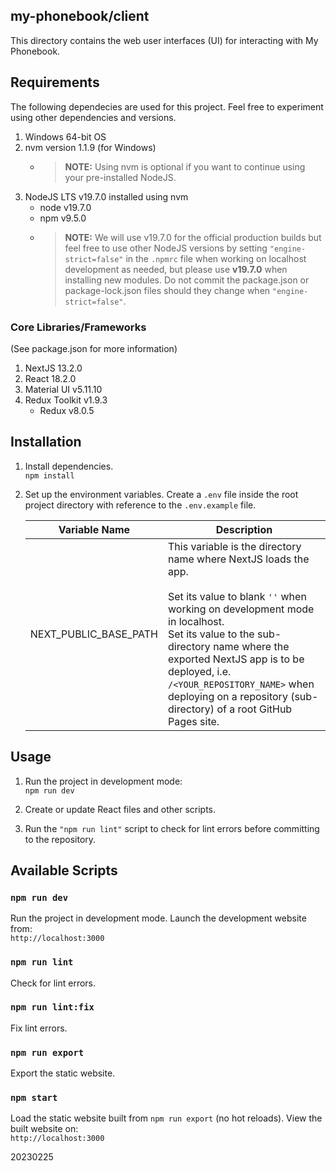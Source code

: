 ## my-phonebook/client

This directory contains the web user interfaces (UI) for interacting with My Phonebook.

## Requirements

The following dependecies are used for this project. Feel free to experiment using other dependencies and versions.

1. Windows 64-bit OS
2. nvm version 1.1.9 (for Windows)
   - > **NOTE:** Using nvm is optional if you want to continue using your pre-installed NodeJS.
3. NodeJS LTS v19.7.0 installed using nvm
   - node v19.7.0
   - npm v9.5.0
   - >**NOTE:** We will use v19.7.0 for the official production builds but feel free to use other NodeJS versions by setting `"engine-strict=false"` in the `.npmrc` file when working on localhost development as needed, but please use **v19.7.0** when installing new modules. Do not commit the package.json or package-lock.json files should they change when `"engine-strict=false"`.

### Core Libraries/Frameworks

(See package.json for more information)

1. NextJS 13.2.0
2. React 18.2.0
3. Material UI v5.11.10
4. Redux Toolkit v1.9.3
   - Redux v8.0.5

## Installation

1. Install dependencies.<br>
`npm install`

2. Set up the environment variables. Create a `.env` file inside the root project directory with reference to the `.env.example` file.

   | Variable Name         | Description                                                                                                                                                                                                                                                                                                                                              |
   | --------------------- | -------------------------------------------------------------------------------------------------------------------------------------------------------------------------------------------------------------------------------------------------------------------------------------------------------------------------------------------------------- |
   | NEXT_PUBLIC_BASE_PATH | This variable is the directory name where NextJS loads the app.<br><br>Set its value to blank `''` when working on development mode in localhost.<br>Set its value to the sub-directory name where the exported NextJS app is to be deployed, i.e. `/<YOUR_REPOSITORY_NAME>` when deploying on a repository (sub-directory) of a root GitHub Pages site. |

## Usage

1. Run the project in development mode:<br>
`npm run dev`

2. Create or update React files and other scripts.

3. Run the `"npm run lint"` script to check for lint errors before committing to the repository.


## Available Scripts

### `npm run dev`

Run the project in development mode. Launch the development website from:<br>
`http://localhost:3000`

### `npm run lint`

Check for lint errors.

### `npm run lint:fix`

Fix lint errors.

### `npm run export`

Export the static website.

### `npm start`

Load the static website built from `npm run export` (no hot reloads). View the built website on:<br>
`http://localhost:3000`

20230225
